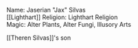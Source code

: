 Name: Jaserian "Jax" Silvas  
[[Lighthart]]
Religion: Lighthart Religion  
Magic: Alter Plants, Alter Fungi, Illusory Arts

[[Theren Silvas]]'s son